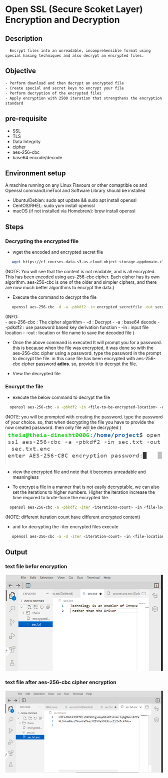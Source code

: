 # Open SSL (Secure Scoket Layer) Encryption and Decryption

## Description
      Encrypt files into an unreadable, incomprehensible format using special hasing techniques and also decrypt an encrypted files.

## Objective
    - Perform download and then decrypt an encrypted file
    - Create special and secret keys to encrypt your file
    - Perform decryption of the encrypted files
    - Apply encryption with 2500 iteration that strengthens the encryption standard 

## pre-requisite
* SSL
* TLS
* Data Integrity
* cipher
* aes-256-cbc 
* base64 encode/decode

## Environment setup
  A machine running on any Linux Flavours or other comaptible os and Openssl commandLineTool and Software Library should be installed 

   * Ubuntu/Debian: sudo apt update && sudo apt install openssl
   * CentOS/RHEL: sudo yum install openssl
   * macOS (if not installed via Homebrew): brew install openssl

## Steps
### Decrypting the encrypted file
* wget the encoded and encrypted secret file
```bash
   wget https://cf-courses-data.s3.us.cloud-object-storage.appdomain.cloud/IBM-CD0267EN-SkillsNetwork/labs/module1/encrypted_secretfile
```

(NOTE: You will see that the content is not readable, and is all encrypted. This has been encoded using aes-256-cbc cipher. Each cipher has its own algorithm. aes-256-cbc is one of the older and simpler ciphers, and there are now much better algorithms to encrypt the data.)

* Execute the command to decrypt the file 
```bash
   openssl aes-256-cbc -d -a -pbkdf2 -in encrypted_secretfile -out secrets.txt
```
(INFO:  
    - aes-256-cbc : The cipher algorithm
    - -d : Decrypt
    - -a : base64 decode
    - -pdkdf2 : use password based key derivation function
    - -in : input file location
    - -out : location or file name to save the decoded file )
* Once the above command is executed It will prompt you for a password. this is because when the file was encrypted, it was done so with the aes-256-cbc cipher using a password. type the password in the prompt to decrypt the file. in this case file has been encrypted with aes-256-cbc cipher password __adios__. so, provide it to decrypt the file.

* View the decrypted file

### Encrypt the file
* execute the below command to decrypt the file
```bash
  openssl aes-256-cbc -a -pbkdf2 -in <file-to-be-encrypted-location> -out <file-name>  
```

(NOTE: you will be prompted with creating the password. type the password of your choice. so, that when decrypting the file you have to provide the now created password. then only file will be decrypted )
![prompted PBKDF2](assets/image-1.png)

* view the encrypted file and note that it becomes unreadable and meaningless 

* To encrypt a file in a manner that is not easily decryptable, we can also set the iterations to higher numbers. Higher the iteration increase the time required to brute-force the encrypted file.
```bash
  openssl aes-256-cbc -a -pbkdf2 -iter <iterations-count> -in <file-location-for-the-file-to-be-encrypted> -out <encrypted-file-name>
```
(NOTE: different iteration count have different encrypted content)

* and for decrypting the -iter encrypted files execute
```bash
   openssl aes-256-cbc -a -d -iter <iteration-count> -in <file-location/filename-of-the-encrypt-file> -out <decrypted-output-file-name>
```
## Output

### text file befor encryption
![txt file](assets/image.png)

### text file after aes-256-cbc cipher encryption 
![encrypted txt file](assets/image-2.png)
